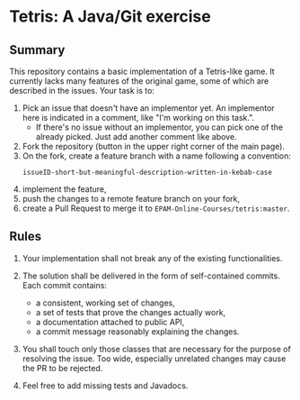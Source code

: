 # Tetris: A Java/Git exercise

## Summary

This repository contains a basic implementation of a Tetris-like game.
It currently lacks many features of the original game, some of which
are described in the issues. Your task is to:

1. Pick an issue that doesn't have an implementor yet. An implementor here
   is indicated in a comment, like "I'm working on this task.". 
   * If there's no issue without an implementor, you can pick one of the
     already picked. Just add another comment like above.
1. Fork the repository (button in the upper right corner of the main page).
1. On the fork, create a feature branch with a name following a convention:
   ```
   issueID-short-but-meaningful-description-written-in-kebab-case
   ```
1. implement the feature,
1. push the changes to a remote feature branch on your fork,
1. create a Pull Request to merge it to `EPAM-Online-Courses/tetris:master`.

## Rules

1. Your implementation shall not break any of the existing functionalities.
1. The solution shall be delivered in the form of self-contained commits.
   Each commit contains:
   
   * a consistent, working set of changes,
   * a set of tests that prove the changes actually work,
   * a documentation attached to public API,
   * a commit message reasonably explaining the changes.

1. You shall touch only those classes that are necessary for the purpose
   of resolving the issue. Too wide, especially unrelated changes may cause
   the PR to be rejected.
1. Feel free to add missing tests and Javadocs.
